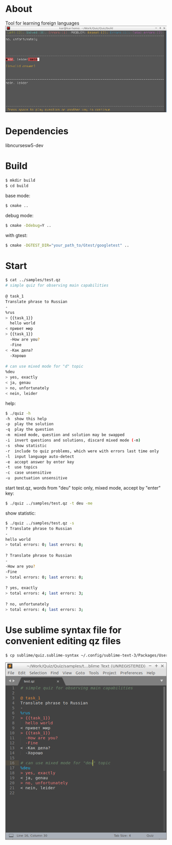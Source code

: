 # About
Tool for learning foreign languages
![alt text](https://raw.githubusercontent.com/karruzz/quiz/master/samples/s.png)

# Dependencies
libncursesw5-dev

# Build
```sh
$ mkdir build
$ cd build
```

base mode:
```sh
$ cmake ..
```

debug mode:
```sh
$ cmake -Ddebug=Y ..
```

with gtest:
```sh
$ cmake -DGTEST_DIR="your_path_to/Gtest/googletest" ..
```

# Start
```sh
$ cat ../samples/test.qz
# simple quiz for observing main capabilities

@ task_1
Translate phrase to Russian
-
%rus
> {{task_1}}
  hello world
< привет мир
> {{task_1}}
  -How are you?
  -Fine
< -Как дела?
  -Хорошо

# can use mixed mode for "d" topic
%deu
> yes, exactly
< ja, genau
> no, unfortunately
< nein, leider
```

help:
```sh
$ ./quiz -h
-h	show this help
-p	play the solution
-q	play the question
-m	mixed mode, question and solution may be swapped
-i	invert questions and solutions, discard mixed mode (-m)
-s	show statistic
-r	include to quiz problems, which were with errors last time only
-l	input language auto-detect
-e	accept answer by enter key
-t	use topics
-c	case unsensitive
-u	punctuation unsensitive
```

start test.qz, words from "deu" topic only, mixed mode, accept by "enter" key:
```sh
$ ./quiz ../samples/test.qz -t deu -me
```

show statistic:
```sh
$ ./quiz ../samples/test.qz -s
? Translate phrase to Russian
-
hello world
> total errors: 0; last errors: 0;

? Translate phrase to Russian
-
-How are you?
-Fine
> total errors: 0; last errors: 0;

? yes, exactly
> total errors: 4; last errors: 3;

? no, unfortunately
> total errors: 4; last errors: 3;

```

# Use sublime syntax file for convenient editing qz files
```sh
$ cp sublime/quiz.sublime-syntax ~/.config/sublime-text-3/Packages/User/
```

![alt text](https://raw.githubusercontent.com/karruzz/quiz/master/sublime/qz_edit.png)